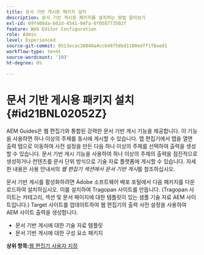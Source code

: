 ```yaml
---
title: 문서 기반 게시용 패키지 설치
description: 문서 기반 게시용 패키지를 설치하는 방법 알아보기
exl-id: 69f408da-602d-4541-94fa-6f058773502f
feature: Web Editor Configuration
role: Admin
level: Experienced
source-git-commit: 0513ecac38840a4cc649758bd1180edff1f8aed1
workflow-type: tm+mt
source-wordcount: '193'
ht-degree: 0%

---
```


# 문서 기반 게시용 패키지 설치 {#id21BNL02052Z}

AEM Guides은 웹 편집기와 통합된 강력한 문서 기반 게시 기능을 제공합니다. 이 기능을 사용하면 하나 이상의 주제를 동시에 게시할 수 있습니다. 맵 편집기에서 맵을 열면 출력 탭으로 이동하여 사전 설정을 만든 다음 하나 이상의 주제를 선택하여 출력을 생성할 수 있습니다. 문서 기반 게시 기능을 사용하여 하나 이상의 주제의 출력을 점진적으로 생성하거나 컨텐츠를 문서 단위 방식으로 기술 자료 플랫폼에 게시할 수 있습니다. 자세한 내용은 사용 안내서의 *웹 편집기 섹션에서 문서 기반 게시*&#x200B;를 참조하십시오.

문서 기반 게시를 활성화하려면 Adobe 소프트웨어 배포 포털에서 다음 패키지를 다운로드하여 설치하십시오. 이를 설치하여 Tragopan 사이트를 만듭니다. \(Tragopan 사이트는 카테고리, 섹션 및 문서 페이지에 대한 템플릿이 있는 샘플 기술 자료 AEM 사이트입니다.\) Target 사이트를 업데이트하여 웹 편집기의 출력 사전 설정을 사용하여 AEM 사이트 출력을 생성합니다.

- 문서 기반 게시에 대한 기술 자료 템플릿
- 문서 기반 게시에 대한 구성 요소 패키지

**상위 항목:**&#x200B;[&#x200B;웹 편집기 사용자 지정](conf-web-editor.md)
